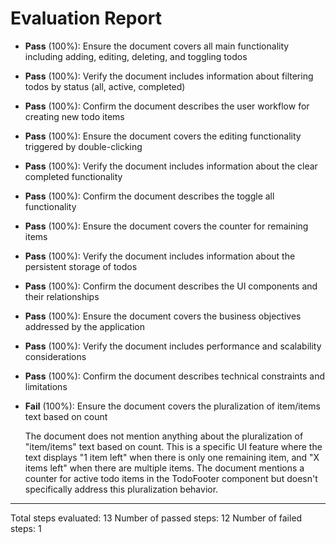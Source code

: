 # Evaluation Report

- **Pass** (100%): Ensure the document covers all main functionality including adding, editing, deleting, and toggling todos
- **Pass** (100%): Verify the document includes information about filtering todos by status (all, active, completed)
- **Pass** (100%): Confirm the document describes the user workflow for creating new todo items
- **Pass** (100%): Ensure the document covers the editing functionality triggered by double-clicking
- **Pass** (100%): Verify the document includes information about the clear completed functionality
- **Pass** (100%): Confirm the document describes the toggle all functionality
- **Pass** (100%): Ensure the document covers the counter for remaining items
- **Pass** (100%): Verify the document includes information about the persistent storage of todos
- **Pass** (100%): Confirm the document describes the UI components and their relationships
- **Pass** (100%): Ensure the document covers the business objectives addressed by the application
- **Pass** (100%): Verify the document includes performance and scalability considerations
- **Pass** (100%): Confirm the document describes technical constraints and limitations
- **Fail** (100%): Ensure the document covers the pluralization of item/items text based on count

    The document does not mention anything about the pluralization of "item/items" text based on count. This is a specific UI feature where the text displays "1 item left" when there is only one remaining item, and "X items left" when there are multiple items. The document mentions a counter for active todo items in the TodoFooter component but doesn't specifically address this pluralization behavior.

---

Total steps evaluated: 13
Number of passed steps: 12
Number of failed steps: 1